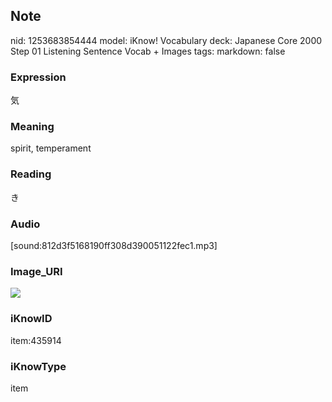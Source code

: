 ## Note
nid: 1253683854444
model: iKnow! Vocabulary
deck: Japanese Core 2000 Step 01 Listening Sentence Vocab + Images
tags: 
markdown: false

### Expression
気

### Meaning
spirit, temperament

### Reading
き

### Audio
[sound:812d3f5168190ff308d390051122fec1.mp3]

### Image_URI
<!DOCTYPE html>
<title></title>
<img src="52047f07bd842836512d8f5b3820438f.jpg">



### iKnowID
item:435914

### iKnowType
item
